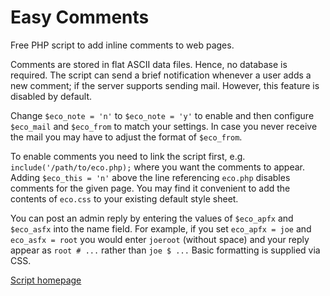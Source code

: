 # Easy Comments

Free PHP script to add inline comments to web pages.

Comments are stored in flat ASCII data files. Hence, no database is required. The script can send a brief notification whenever a user adds a new comment; if the server supports sending mail. However, this feature is disabled by default.

Change `$eco_note = 'n'` to `$eco_note = 'y'` to enable and then configure `$eco_mail` and `$eco_from` to match your settings. In case you never receive the mail you may have to adjust the format of `$eco_from`.

To enable comments you need to link the script first, e.g. `include('/path/to/eco.php);` where you want the comments to appear. Adding `$eco_this = 'n'` above the line referencing `eco.php` disables comments for the given page. You may find it convenient to add the contents of `eco.css` to your existing default style sheet.

You can post an admin reply by entering the values of `$eco_apfx` and `$eco_asfx` into the name field. For example, if you set `eco_apfx = joe` and `eco_asfx = root` you would enter `joeroot` (without space) and your reply appear as `root # ...` rather than `joe $ ...` Basic formatting is supplied via CSS.

[Script homepage](http://phclaus.eu.org/php-scripts/easy-comments)
